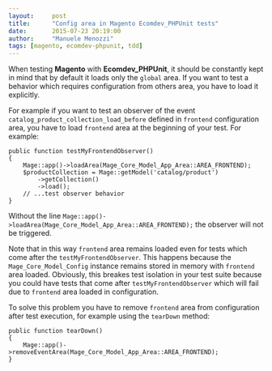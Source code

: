 ```yaml
---
layout:     post
title:      "Config area in Magento Ecomdev_PHPUnit tests"
date:       2015-07-23 20:19:00
author:     "Manuele Menozzi"
tags: [magento, ecomdev-phpunit, tdd]
---
```


When testing **Magento** with **Ecomdev_PHPUnit**, it should be constantly kept in mind that by default it loads only the `global` area. If you want to test a behavior which requires configuration from others area, you have to load it explicitly.

For example if you want to test an observer of the event `catalog_product_collection_load_before` defined in `frontend` configuration area, you have to load `frontend` area at the beginning of your test. For example:

	public function testMyFrontendObserver()
	{
		Mage::app()->loadArea(Mage_Core_Model_App_Area::AREA_FRONTEND);
		$productCollection = Mage::getModel('catalog/product')
			->getCollection()
			->load();
		// ...test observer behavior		
	}
	
Without the line `Mage::app()->loadArea(Mage_Core_Model_App_Area::AREA_FRONTEND);` the observer will not be triggered.

Note that in this way `frontend` area remains loaded even for tests which come after the `testMyFrontendObserver`. This happens because the `Mage_Core_Model_Config` instance remains stored in memory with `frontend` area loaded. Obviously, this breakes test isolation in your test suite because you could have tests that come after `testMyFrontendObserver` which will fail due to `frontend` area loaded in configuration.

To solve this problem you have to remove `frontend` area from configuration after test execution, for example using the `tearDown` method:

	public function tearDown()
	{
		Mage::app()->removeEventArea(Mage_Core_Model_App_Area::AREA_FRONTEND);
	}

